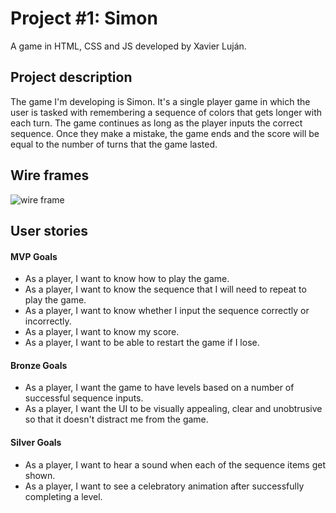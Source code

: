 # Project #1: Simon

A game in HTML, CSS and JS developed by Xavier Luján.

## Project description

The game I'm developing is Simon. It's a single player game in which the user is tasked with remembering a sequence of colors that gets longer with each turn. The game continues as long as the player inputs the correct sequence. Once they make a mistake, the game ends and the score will be equal to the number of turns that the game lasted.

## Wire frames

![wire frame](https://user-images.githubusercontent.com/62493112/87177363-85e72100-c2a9-11ea-899d-1d9416e996ba.png)

## User stories

#### MVP Goals

- As a player, I want to know how to play the game.
- As a player, I want to know the sequence that I will need to repeat to play the game.
- As a player, I want to know whether I input the sequence correctly or incorrectly.
- As a player, I want to know my score.
- As a player, I want to be able to restart the game if I lose.

#### Bronze Goals

- As a player, I want the game to have levels based on a number of successful sequence inputs.
- As a player, I want the UI to be visually appealing, clear and unobtrusive so that it doesn't distract me from the game.

#### Silver Goals

- As a player, I want to hear a sound when each of the sequence items get shown.
- As a player, I want to see a celebratory animation after successfully completing a level.
